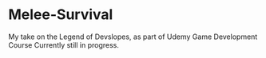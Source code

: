 # Melee-Survival
My take on the Legend of Devslopes, as part of Udemy Game Development Course
Currently still in progress.
